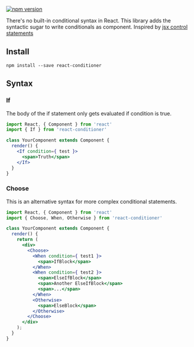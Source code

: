 [![npm version](https://img.shields.io/npm/v/react-conditioner.svg?style=flat-square)](https://www.npmjs.com/package/react-conditioner)

There's no built-in conditional syntax in React. This library adds the syntactic sugar to write conditionals as component.
Inspired by [jsx control statements](https://www.npmjs.com/package/jsx-control-statements)

## Install
```
npm install --save react-conditioner
```

## Syntax

### If
The body of the if statement only gets evaluated if condition is true.
```jsx
import React, { Component } from 'react'
import { If } from 'react-conditioner'

class YourComponent extends Component {
  render() {
    <If condition={ test }>
      <span>Truth</span>
    </If>
  }
}
```

### Choose
This is an alternative syntax for more complex conditional statements.
```jsx
import React, { Component } from 'react'
import { Choose, When, Otherwise } from 'react-conditioner'

class YourComponent extends Component {
  render() {
    return (
      <div>
        <Choose>
          <When condition={ test1 }>
            <span>IfBlock</span>
          </When>
          <When condition={ test2 }>
            <span>ElseIfBlock</span>
            <span>Another ElseIfBlock</span>
            <span>...</span>
          </When>
          <Otherwise>
            <span>ElseBlock</span>
          </Otherwise>
        </Choose>
      </div>
    );
  }
}
```